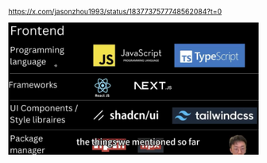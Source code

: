 
https://x.com/jasonzhou1993/status/1837737577748562084?t=0

![](attachments/5d812e5127408bfcb800d6cf5623cbfa_MD5.jpeg)

